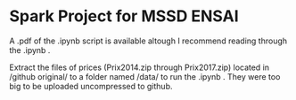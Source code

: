 # Spark Project for MSSD ENSAI

A .pdf of the .ipynb script is available altough I recommend reading through the .ipynb .

Extract the files of prices (Prix2014.zip through Prix2017.zip) located in /github original/ to a  folder named /data/ to run the .ipynb .
They were too big to be uploaded uncompressed to github.
